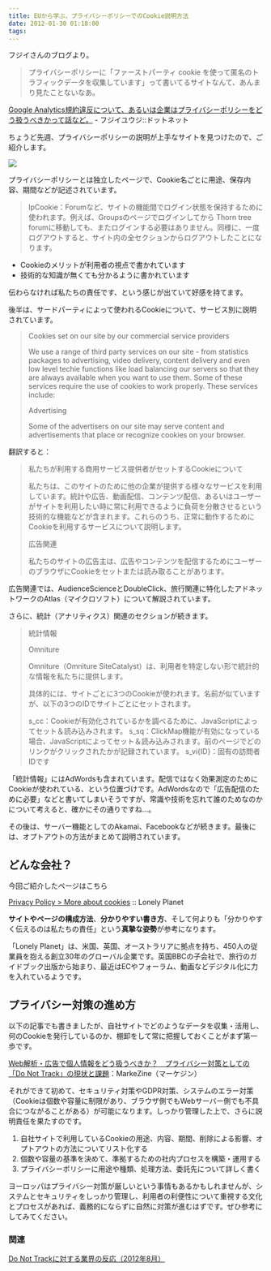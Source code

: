 ```yaml
---
title: EUから学ぶ、プライバシーポリシーでのCookie説明方法
date: 2012-01-30 01:18:00
tags:
---
```


フジイさんのブログより。

> プライバシーポリシーに「ファーストパーティ cookie を使って匿名のトラフィックデータを収集しています」って書いてるサイトなんて、あんまり見たことないなあ。

[Google Analytics規約違反について、あるいは企業はプライバシーポリシーをどう扱うべきかって話など。](http://fujii-yuji.net/2012/01/google-analytics.html) - フジイユウジ::ドットネット

ちょうど先週、プライバシーポリシーの説明が上手なサイトを見つけたので、ご紹介します。
<!-- more -->

![](/images/privacy-policy-about-cookie.png)

プライバシーポリシーとは独立したページで、Cookie名ごとに用途、保存内容、期間などが記述されています。

> lpCookie：Forumなど、サイトの機能間でログイン状態を保持するために使われます。例えば、Groupsのページでログインしてから Thorn tree forumに移動しても、またログインする必要はありません。同様に、一度ログアウトすると、サイト内の全セクションからログアウトしたことになります。

* Cookieのメリットが利用者の視点で書かれています
* 技術的な知識が無くても分かるように書かれています

伝わらなければ私たちの責任です、という感じが出ていて好感を持てます。

後半は、サードパーティによって使われるCookieについて、サービス別に説明されています。

> Cookies set on our site by our commercial service providers
> 
> We use a range of third party services on our site - from statistics packages to advertising, video delivery, content delivery and even low level techie functions like load balancing our servers so that they are always available when you want to use them. Some of these services require the use of cookies to work properly. These services include:
> 
> Advertising
> 
> Some of the advertisers on our site may serve content and advertisements that place or recognize cookies on your browser.

翻訳すると：

> 私たちが利用する商用サービス提供者がセットするCookieについて
> 
> 私たちは、このサイトのために他の企業が提供する様々なサービスを利用しています。統計や広告、動画配信、コンテンツ配信、あるいはユーザーがサイトを利用したい時に常に利用できるように負荷を分散させるという技術的な機能などが含まれます。これらのうち、正常に動作するためにCookieを利用するサービスについて説明します。
> 
> 広告関連
> 
> 私たちのサイトの広告主は、広告やコンテンツを配信するためにユーザーのブラウザにCookieをセットまたは読み取ることがあります。

広告関連では、AudienceScienceとDoubleClick、旅行関連に特化したアドネットワークのAtlas（マイクロソフト）について解説されています。

さらに、統計（アナリティクス）関連のセクションが続きます。

> 統計情報
> 
> Omniture
> 
> Omniture（Omniture SiteCatalyst）は、利用者を特定しない形で統計的な情報を私たちに提供します。
> 
> 具体的には、サイトごとに3つのCookieが使われます。名前が似ていますが、以下の3つのIDでサイトごとにセットされます。
> 
> s_cc：Cookieが有効化されているかを調べるために、JavaScriptによってセット＆読み込みされます。
> s_sq：ClickMap機能が有効になっている場合、JavaScriptによってセット＆読み込みされます。前のページでどのリンクがクリックされたかが記録されています。
> s_vi{ID}：固有の訪問者IDです

「統計情報」にはAdWordsも含まれています。配信ではなく効果測定のためにCookieが使われている、という位置づけです。AdWordsなので「広告配信のために必要」などと書いてしまいそうですが、常識や技術を忘れて誰のためなのかについて考えると、確かにその通りですね...。

その後は、サーバー機能としてのAkamai、Facebookなどが続きます。最後には、オプトアウトの方法がまとめて説明されています。

## どんな会社？

今回ご紹介したページはこちら

[Privacy Policy > More about cookies](https://www.lonelyplanet.com/legal/cookies/) :: Lonely Planet

**サイトやページの構成方法**、**分かりやすい書き方**、そして何よりも「分かりやすく伝えるのは私たちの責任」という**真摯な姿勢**が参考になります。

「Lonely Planet」は、米国、英国、オーストラリアに拠点を持ち、450人の従業員を抱える創立30年のグローバル企業です。英国BBCの子会社で、旅行のガイドブック出版から始まり、最近はECやフォーラム、動画などデジタル化に力を入れているようです。

## プライバシー対策の進め方

以下の記事でも書きましたが、自社サイトでどのようなデータを収集・活用し、何のCookieを発行しているのか、棚卸をして常に把握しておくことがまず第一歩です。

[Web解析・広告で個人情報をどう扱うべきか？　プライバシー対策としての「Do Not Track」の現状と課題](https://markezine.jp/article/detail/14697)：MarkeZine（マーケジン）

それができて初めて、セキュリティ対策やGDPR対策、システムのエラー対策（Cookieは個数や容量に制限があり、ブラウザ側でもWebサーバー側でも不具合につながることがある）が可能になります。しっかり管理した上で、さらに説明責任を果たすのです。

1. 自社サイトで利用しているCookieの用途、内容、期間、削除による影響、オプトアウトの方法についてリスト化する
2. 個数や容量の基準を決めて、準拠するための社内プロセスを構築・運用する
3. プライバシーポリシーに用途や種類、処理方法、委託先について詳しく書く

ヨーロッパはプライバシー対策が厳しいという事情もあるかもしれませんが、システムとセキュリティをしっかり管理し、利用者の利便性について重視する文化とプロセスがあれば、義務的にならずに自然に対策が進むはずです。ぜひ参考にしてみてください。

### 関連

[Do Not Trackに対する業界の反応（2012年8月）](/news/do-not-track-and-analytics/)
